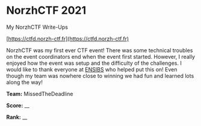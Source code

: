 # NorzhCTF 2021
My NorzhCTF Write-Ups

[https://ctfd.norzh-ctf.fr](https://ctfd.norzh-ctf.fr)

NorzhCTF was my first ever CTF event! There was some technical troubles on the event coordinators end when the event first started.
However, I really enjoyed how the event was setup and the difficulty of the challenges. I would like to thank everyone at [ENSIBS](https://twitter.com/ENSIBS) who helped put this on! Even though my team was nowhere close to winning we had fun and learned lots along the way!

**Team:** MissedTheDeadline

**Score:** __

**Rank:** __
